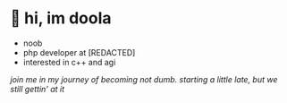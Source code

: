 # 👋 hi, im doola

  - noob
  - php developer at [REDACTED]
  - interested in c++ and agi

*join me in my journey of becoming not dumb. starting a little late, but we still gettin' at it*

<!---
doola-x/doola-x is a ✨ special ✨ repository because its `README.md` (this file) appears on your GitHub profile.
You can click the Preview link to take a look at your changes.
--->
